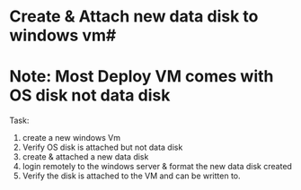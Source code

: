 # Create & Attach new data disk to windows vm#
# Note: Most Deploy VM comes with OS disk not data disk #
Task:
1. create a new windows Vm
2. Verify OS disk is attached but not data disk
3. create & attached a new data disk
4. login remotely to the windows server & format the new data disk created
5. Verify the disk is attached to the VM and can be written to.
